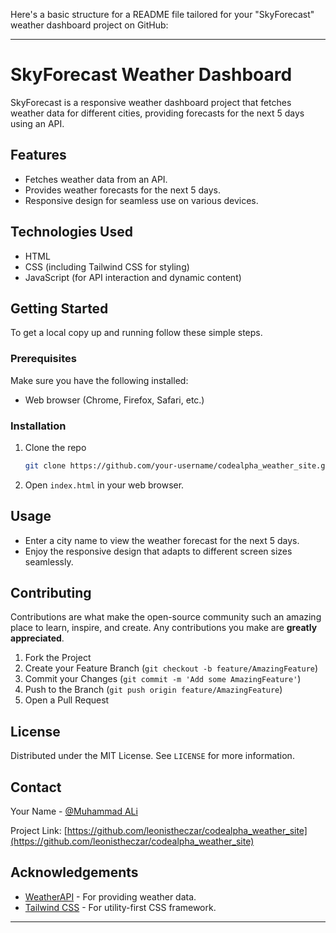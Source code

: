 Here's a basic structure for a README file tailored for your "SkyForecast" weather dashboard project on GitHub:

---

# SkyForecast Weather Dashboard

SkyForecast is a responsive weather dashboard project that fetches weather data for different cities, providing forecasts for the next 5 days using an API.

## Features

- Fetches weather data from an API.
- Provides weather forecasts for the next 5 days.
- Responsive design for seamless use on various devices.

## Technologies Used

- HTML
- CSS (including Tailwind CSS for styling)
- JavaScript (for API interaction and dynamic content)

## Getting Started

To get a local copy up and running follow these simple steps.

### Prerequisites

Make sure you have the following installed:

- Web browser (Chrome, Firefox, Safari, etc.)

### Installation

1. Clone the repo
   ```sh
   git clone https://github.com/your-username/codealpha_weather_site.git
   ```
2. Open `index.html` in your web browser.

## Usage

- Enter a city name to view the weather forecast for the next 5 days.
- Enjoy the responsive design that adapts to different screen sizes seamlessly.

## Contributing

Contributions are what make the open-source community such an amazing place to learn, inspire, and create. Any contributions you make are **greatly appreciated**.

1. Fork the Project
2. Create your Feature Branch (`git checkout -b feature/AmazingFeature`)
3. Commit your Changes (`git commit -m 'Add some AmazingFeature'`)
4. Push to the Branch (`git push origin feature/AmazingFeature`)
5. Open a Pull Request

## License

Distributed under the MIT License. See `LICENSE` for more information.

## Contact

Your Name - [@Muhammad ALi](https://www.linkedin.com/in/muhammad-ali-b7754b293/) 

Project Link: [https://github.com/leonistheczar/codealpha_weather_site](https://github.com/leonistheczar/codealpha_weather_site)

## Acknowledgements

- [WeatherAPI](https://https://www.weatherapi.com/.com) - For providing weather data.
- [Tailwind CSS](https://tailwindcss.com/) - For utility-first CSS framework.

---
